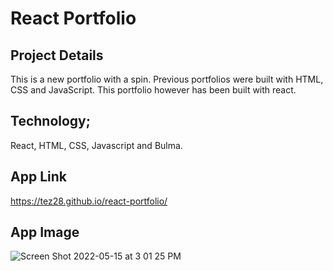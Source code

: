 # React Portfolio

## Project Details
This is a new portfolio with a spin. Previous portfolios were built with HTML, CSS and JavaScript. This portfolio however has been built with react.

## Technology;
React, HTML, CSS, Javascript and Bulma.

## App Link
https://tez28.github.io/react-portfolio/

## App Image
![Screen Shot 2022-05-15 at 3 01 25 PM](https://user-images.githubusercontent.com/92187341/168489511-67f93f32-4a41-459d-a1b3-23da8c8d5df7.png)

